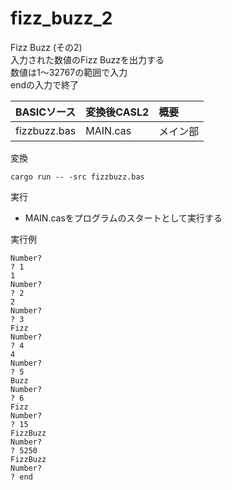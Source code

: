 # fizz_buzz_2

Fizz Buzz (その2)  
入力された数値のFizz Buzzを出力する  
数値は1～32767の範囲で入力  
endの入力で終了  


| BASICソース  | 変換後CASL2 | 概要                     |
|:-------------|:------------|:-------------------------|
| fizzbuzz.bas | MAIN.cas    | メイン部                 |


変換
```
cargo run -- -src fizzbuzz.bas
```


実行  
 - MAIN.casをプログラムのスタートとして実行する


実行例  
```
Number?
? 1
1
Number?
? 2
2
Number?
? 3
Fizz
Number?
? 4
4
Number?
? 5
Buzz
Number?
? 6
Fizz
Number?
? 15
FizzBuzz
Number?
? 5250
FizzBuzz
Number?
? end
```
